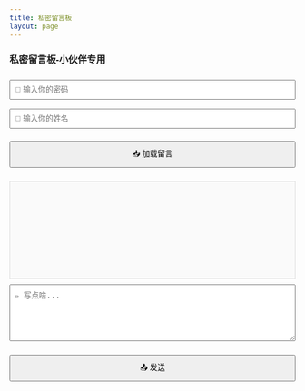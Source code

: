 ```yaml
---
title: 私密留言板
layout: page
---
```


<div id="chatBox" style="max-width:600px; margin:auto; font-family: Arial, sans-serif;">
  <h3>私密留言板-小伙伴专用</h3>
  
  <input type="password" id="pwdInput" placeholder="🔑 输入你的密码" style="width:100%; padding:8px; margin:8px 0; box-sizing: border-box;" />
  
  <input type="text" id="nameInput" placeholder="📝 输入你的姓名" style="width:100%; padding:8px; margin:8px 0; box-sizing: border-box;" />
  
  <button onclick="loadMessages()" style="width:100%; padding:10px; margin-bottom:10px; cursor:pointer;">📥 加载留言</button>

  <div id="messages" style="border:1px solid #ddd; min-height:150px; padding:10px; background:#fafafa; overflow-y:auto;"></div>

  <textarea id="msgInput" placeholder="✏️ 写点啥..." style="width:100%; height:100px; margin-top:10px; padding:8px; box-sizing: border-box;"></textarea>
  
  <button onclick="sendMessage()" style="width:100%; padding:10px; margin-top:10px; cursor:pointer;">📤 发送</button>
</div>

<link rel="stylesheet" href="/assets/styles/pm.css">
<script src="/assets/scripts/pm.js"></script>


